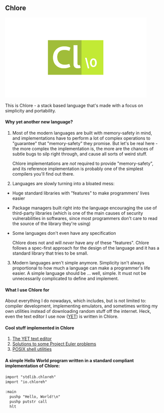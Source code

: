 Chlore
----

![Chlore logo](./chlore-logo.png)

This is Chlore - a stack based language that's made with a focus on simplicity and portability.

#### Why yet another new language? ####

1. Most of the modern languages are built with memory-safety in mind, and implementations have to perform a lot of complex operations to "guarantee" that "memory-safety" they promise. But let's be real here - the more complex the implementation is, the more are the chances of subtle bugs to silp right through, and cause all sorts of weird stuff.

    Chlore implementations are *not* required to provide "memory-safety", and its reference implementation is probably one of the simplest compilers you'll find out there.

2. Languages are slowly turning into a bloated mess:
- Huge standard libraries with "features" to make programmers' lives easier
- Package managers built right into the language encouraging the use of third-party libraries (which is one of the main causes of security vulnerabilities in softwares, since most programmers don't care to read the source of the library they're using)
- Some languages don't even have any specification

   Chlore does not and will *never* have any of these "features". Chlore follows a spec-first approach for the design of the language and it has a standard library that tries to be small.

3. Modern languages aren't simple anymore. Simplicity isn't always proportional to how much a language can make a programmer's life easier. A simple language should be ... well, simple. It must not be unnecessarily complicated to define and implement.

#### What I use Chlore for ####

About everything I do nowadays, which includes, but is not limited to: compiler development, implementing emulators, and sometimes writing my own utilities instead of downloading random stuff off the internet. Heck, even the text editor I use now ([YET](https://github.com/trap-representation/YET)) is written in Chlore.

#### Cool stuff implemented in Chlore ####

1. [The YET text editor](https://github.com/trap-representation/YET)
2. [Solutions to some Project Euler problems](https://github.com/trap-representation/Project-Euler)
3. [POSIX shell utilities](https://github.com/trap-representation/posix-shell-utilities)

#### A simple Hello World program written in a standard compliant implementation of Chlore: ####

````
import "stdlib.chloreh"
import "io.chloreh"

:main
  pushp "Hello, World!\n"
  pushp putstr call
  hlt
````
